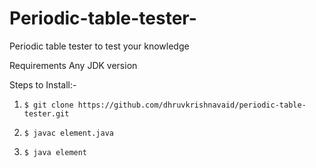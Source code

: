 # Periodic-table-tester-
Periodic table tester to test your knowledge

Requirements 
Any JDK version 

Steps to Install:- 

1. ``` $ git clone https://github.com/dhruvkrishnavaid/periodic-table-tester.git ``` 

2. ``` $ javac element.java ```

3. ``` $ java element ```
